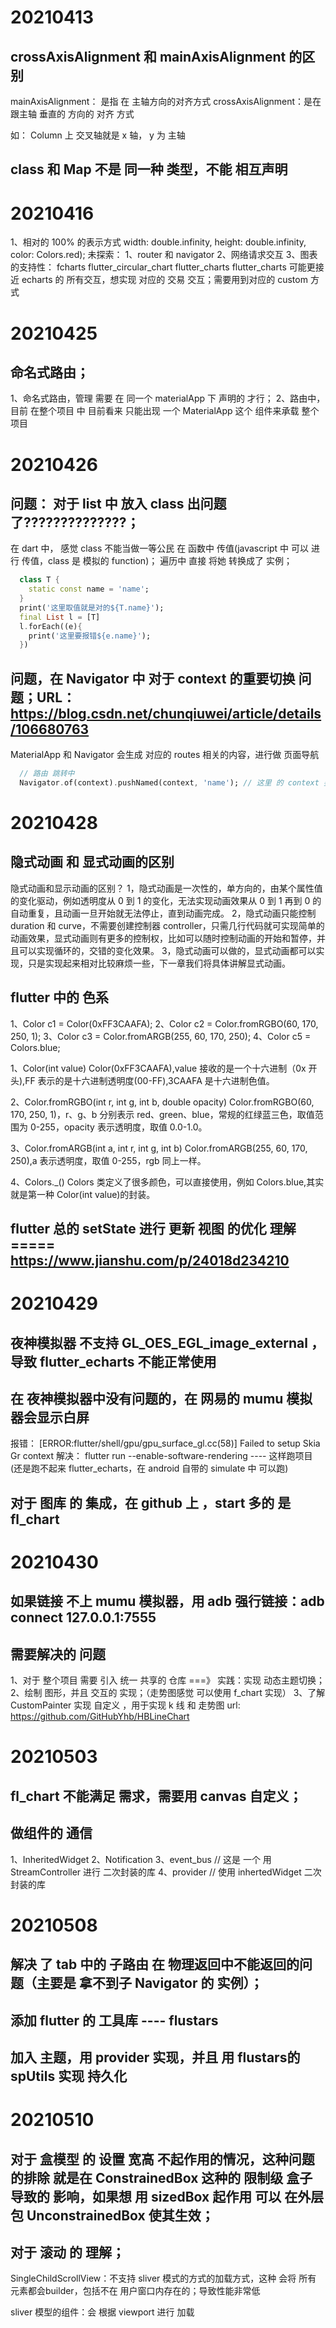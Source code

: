 # 20210413

## crossAxisAlignment 和 mainAxisAlignment 的区别

mainAxisAlignment： 是指 在 主轴方向的对齐方式
crossAxisAlignment：是在 跟主轴 垂直的 方向的 对齐 方式

如： Column 上 交叉轴就是 x 轴， y 为 主轴

## class 和 Map 不是 同一种 类型，不能 相互声明

# 20210416

1、相对的 100% 的表示方式 width: double.infinity, height: double.infinity, color: Colors.red);
未探索：
1、router 和 navigator
2、网络请求交互
3、图表的支持性：
fcharts flutter_circular_chart flutter_charts
flutter_charts 可能更接近 echarts 的 所有交互，想实现 对应的 交易 交互；需要用到对应的 custom 方式

# 20210425

## 命名式路由；

1、命名式路由，管理 需要 在 同一个 materialApp 下 声明的 才行；
2、路由中，目前 在整个项目 中 目前看来 只能出现 一个 MaterialApp 这个 组件来承载 整个项目

# 20210426

## 问题： 对于 list 中 放入 class 出问题 了??????????????；

在 dart 中， 感觉 class 不能当做一等公民 在 函数中 传值(javascript 中 可以 进行 传值，class 是 模拟的 function)； 遍历中 直接 将她 转换成了 实例；

```dart
  class T {
    static const name = 'name';
  }
  print('这里取值就是对的${T.name}');
  final List l = [T]
  l.forEach((e){
    print('这里要报错${e.name}');
  })
```

## 问题，在 Navigator 中 对于 context 的重要切换 问题；URL： https://blog.csdn.net/chunqiuwei/article/details/106680763

MaterialApp 和 Navigator 会生成 对应的 routes 相关的内容，进行做 页面导航

```dart
  // 路由 跳转中
  Navigator.of(context).pushNamed(context, 'name'); // 这里 的 context 要看 是 哪个  Navigator 实例；
```

# 20210428

## 隐式动画 和 显式动画的区别

隐式动画和显示动画的区别？
1，隐式动画是一次性的，单方向的，由某个属性值的变化驱动，例如透明度从 0 到 1 的变化，无法实现动画效果从 0 到 1 再到 0 的自动重复，且动画一旦开始就无法停止，直到动画完成。
2，隐式动画只能控制 duration 和 curve，不需要创建控制器 controller，只需几行代码就可实现简单的动画效果，显式动画则有更多的控制权，比如可以随时控制动画的开始和暂停，并且可以实现循环的，交错的变化效果。
3，隐式动画可以做的，显式动画都可以实现，只是实现起来相对比较麻烦一些，下一章我们将具体讲解显式动画。

## flutter 中的 色系

1、Color c1 = Color(0xFF3CAAFA);
2、Color c2 = Color.fromRGBO(60, 170, 250, 1);
3、Color c3 = Color.fromARGB(255, 60, 170, 250);
4、Color c5 = Colors.blue;

1、Color(int value)
Color(0xFF3CAAFA),value 接收的是一个十六进制（0x 开头),FF 表示的是十六进制透明度(00-FF),3CAAFA 是十六进制色值。

2、Color.fromRGBO(int r, int g, int b, double opacity)
Color.fromRGBO(60, 170, 250, 1)，r、g、b 分别表示 red、green、blue，常规的红绿蓝三色，取值范围为 0-255，opacity 表示透明度，取值 0.0-1.0。

3、Color.fromARGB(int a, int r, int g, int b)
Color.fromARGB(255, 60, 170, 250),a 表示透明度，取值 0-255，rgb 同上一样。

4、Colors.\_()
Colors 类定义了很多颜色，可以直接使用，例如 Colors.blue,其实就是第一种 Color(int value)的封装。

## flutter 总的 setState 进行 更新 视图 的优化 理解 ===== https://www.jianshu.com/p/24018d234210

# 20210429

## 夜神模拟器 不支持 GL_OES_EGL_image_external ，导致 flutter_echarts 不能正常使用

## 在 夜神模拟器中没有问题的，在 网易的 mumu 模拟器会显示白屏

报错： [ERROR:flutter/shell/gpu/gpu_surface_gl.cc(58)] Failed to setup Skia Gr context
解决： flutter run --enable-software-rendering ---- 这样跑项目 (还是跑不起来 flutter_echarts，在 android 自带的 simulate 中 可以跑)

## 对于 图库 的 集成，在 github 上 ，start 多的 是 fl_chart

# 20210430

## 如果链接 不上 mumu 模拟器，用 adb 强行链接：adb connect 127.0.0.1:7555

## 需要解决的 问题

1、对于 整个项目 需要 引入 统一 共享的 仓库 ===》 实践：实现 动态主题切换；
2、绘制 图形，并且 交互的 实现；（走势图感觉 可以使用 f_chart 实现）
3、了解 CustomPainter 实现 自定义 ，用于实现 k 线 和 走势图
url: https://github.com/GitHubYhb/HBLineChart

# 20210503

## fl_chart 不能满足 需求，需要用 canvas 自定义；

## 做组件的 通信

1、InheritedWidget
2、Notification
3、event_bus // 这是 一个 用 StreamController 进行 二次封装的库
4、provider // 使用 inhertedWidget 二次封装的库

# 20210508

## 解决 了 tab 中的 子路由 在 物理返回中不能返回的问题（主要是 拿不到子 Navigator 的 实例）；

## 添加 flutter 的 工具库 ---- flustars

## 加入 主题，用 provider 实现，并且 用 flustars的spUtils 实现 持久化


# 20210510 

## 对于 盒模型 的 设置 宽高 不起作用的情况，这种问题的排除 就是在 ConstrainedBox 这种的 限制级 盒子 导致的 影响，如果想 用 sizedBox 起作用 可以 在外层包 UnconstrainedBox 使其生效；

## 对于 滚动 的 理解；
SingleChildScrollView：不支持 sliver 模式的方式的加载方式，这种 会将 所有 元素都会builder，包括不在 用户窗口内存在的；导致性能非常低

sliver 模型的组件：会 根据 viewport 进行 加载
